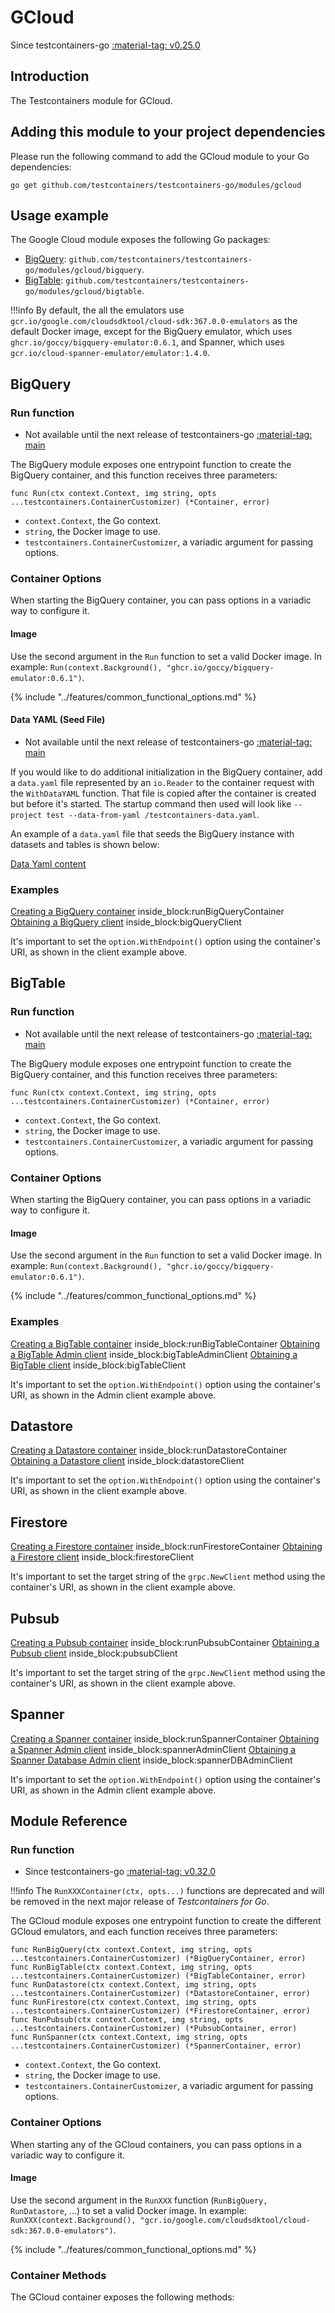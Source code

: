 # GCloud

Since testcontainers-go <a href="https://github.com/testcontainers/testcontainers-go/releases/tag/v0.25.0"><span class="tc-version">:material-tag: v0.25.0</span></a>

## Introduction

The Testcontainers module for GCloud.

## Adding this module to your project dependencies

Please run the following command to add the GCloud module to your Go dependencies:

```
go get github.com/testcontainers/testcontainers-go/modules/gcloud
```

## Usage example

The Google Cloud module exposes the following Go packages:

- [BigQuery](#bigquery): `github.com/testcontainers/testcontainers-go/modules/gcloud/bigquery`.
- [BigTable](#bigtable): `github.com/testcontainers/testcontainers-go/modules/gcloud/bigtable`.

!!!info
    By default, the all the emulators use `gcr.io/google.com/cloudsdktool/cloud-sdk:367.0.0-emulators` as the default Docker image, except for the BigQuery emulator, which uses `ghcr.io/goccy/bigquery-emulator:0.6.1`, and Spanner, which uses `gcr.io/cloud-spanner-emulator/emulator:1.4.0`.

## BigQuery

### Run function

- Not available until the next release of testcontainers-go <a href="https://github.com/testcontainers/testcontainers-go"><span class="tc-version">:material-tag: main</span></a>

The BigQuery module exposes one entrypoint function to create the BigQuery container, and this function receives three parameters:

```golang
func Run(ctx context.Context, img string, opts ...testcontainers.ContainerCustomizer) (*Container, error)
```

- `context.Context`, the Go context.
- `string`, the Docker image to use.
- `testcontainers.ContainerCustomizer`, a variadic argument for passing options.

### Container Options

When starting the BigQuery container, you can pass options in a variadic way to configure it.

#### Image

Use the second argument in the `Run` function to set a valid Docker image.
In example: `Run(context.Background(), "ghcr.io/goccy/bigquery-emulator:0.6.1")`.

{% include "../features/common_functional_options.md" %}

#### Data YAML (Seed File)

- Not available until the next release of testcontainers-go <a href="https://github.com/testcontainers/testcontainers-go"><span class="tc-version">:material-tag: main</span></a>

If you would like to do additional initialization in the BigQuery container, add a `data.yaml` file represented by an `io.Reader` to the container request with the `WithDataYAML` function.
That file is copied after the container is created but before it's started. The startup command then used will look like `--project test --data-from-yaml /testcontainers-data.yaml`.

An example of a `data.yaml` file that seeds the BigQuery instance with datasets and tables is shown below:

<!--codeinclude-->
[Data Yaml content](../../modules/gcloud/bigquery/testdata/data.yaml)
<!--/codeinclude-->

### Examples

<!--codeinclude-->
[Creating a BigQuery container](../../modules/gcloud/bigquery/examples_test.go) inside_block:runBigQueryContainer
[Obtaining a BigQuery client](../../modules/gcloud/bigquery/examples_test.go) inside_block:bigQueryClient
<!--/codeinclude-->

It's important to set the `option.WithEndpoint()` option using the container's URI, as shown in the client example above.

## BigTable

### Run function

- Not available until the next release of testcontainers-go <a href="https://github.com/testcontainers/testcontainers-go"><span class="tc-version">:material-tag: main</span></a>

The BigQuery module exposes one entrypoint function to create the BigQuery container, and this function receives three parameters:

```golang
func Run(ctx context.Context, img string, opts ...testcontainers.ContainerCustomizer) (*Container, error)
```

- `context.Context`, the Go context.
- `string`, the Docker image to use.
- `testcontainers.ContainerCustomizer`, a variadic argument for passing options.

### Container Options

When starting the BigQuery container, you can pass options in a variadic way to configure it.

#### Image

Use the second argument in the `Run` function to set a valid Docker image.
In example: `Run(context.Background(), "ghcr.io/goccy/bigquery-emulator:0.6.1")`.

{% include "../features/common_functional_options.md" %}

### Examples

<!--codeinclude-->
[Creating a BigTable container](../../modules/gcloud/bigtable/examples_test.go) inside_block:runBigTableContainer
[Obtaining a BigTable Admin client](../../modules/gcloud/bigtable/examples_test.go) inside_block:bigTableAdminClient
[Obtaining a BigTable client](../../modules/gcloud/bigtable/examples_test.go) inside_block:bigTableClient
<!--/codeinclude-->

It's important to set the `option.WithEndpoint()` option using the container's URI, as shown in the Admin client example above.

## Datastore

<!--codeinclude-->
[Creating a Datastore container](../../modules/gcloud/datastore_test.go) inside_block:runDatastoreContainer
[Obtaining a Datastore client](../../modules/gcloud/datastore_test.go) inside_block:datastoreClient
<!--/codeinclude-->

It's important to set the `option.WithEndpoint()` option using the container's URI, as shown in the client example above.

## Firestore

<!--codeinclude-->
[Creating a Firestore container](../../modules/gcloud/firestore_test.go) inside_block:runFirestoreContainer
[Obtaining a Firestore client](../../modules/gcloud/firestore_test.go) inside_block:firestoreClient
<!--/codeinclude-->

It's important to set the target string of the `grpc.NewClient` method using the container's URI, as shown in the client example above.

## Pubsub

<!--codeinclude-->
[Creating a Pubsub container](../../modules/gcloud/pubsub_test.go) inside_block:runPubsubContainer
[Obtaining a Pubsub client](../../modules/gcloud/pubsub_test.go) inside_block:pubsubClient
<!--/codeinclude-->

It's important to set the target string of the `grpc.NewClient` method using the container's URI, as shown in the client example above.

## Spanner

<!--codeinclude-->
[Creating a Spanner container](../../modules/gcloud/spanner_test.go) inside_block:runSpannerContainer
[Obtaining a Spanner Admin client](../../modules/gcloud/spanner_test.go) inside_block:spannerAdminClient
[Obtaining a Spanner Database Admin client](../../modules/gcloud/spanner_test.go) inside_block:spannerDBAdminClient
<!--/codeinclude-->

It's important to set the `option.WithEndpoint()` option using the container's URI, as shown in the Admin client example above.

## Module Reference

### Run function

- Since testcontainers-go <a href="https://github.com/testcontainers/testcontainers-go/releases/tag/v0.32.0"><span class="tc-version">:material-tag: v0.32.0</span></a>

!!!info
    The `RunXXXContainer(ctx, opts...)` functions are deprecated and will be removed in the next major release of _Testcontainers for Go_.

The GCloud module exposes one entrypoint function to create the different GCloud emulators, and each function receives three parameters:

```golang
func RunBigQuery(ctx context.Context, img string, opts ...testcontainers.ContainerCustomizer) (*BigQueryContainer, error)
func RunBigTable(ctx context.Context, img string, opts ...testcontainers.ContainerCustomizer) (*BigTableContainer, error)
func RunDatastore(ctx context.Context, img string, opts ...testcontainers.ContainerCustomizer) (*DatastoreContainer, error)
func RunFirestore(ctx context.Context, img string, opts ...testcontainers.ContainerCustomizer) (*FirestoreContainer, error)
func RunPubsub(ctx context.Context, img string, opts ...testcontainers.ContainerCustomizer) (*PubsubContainer, error)
func RunSpanner(ctx context.Context, img string, opts ...testcontainers.ContainerCustomizer) (*SpannerContainer, error)
```

- `context.Context`, the Go context.
- `string`, the Docker image to use.
- `testcontainers.ContainerCustomizer`, a variadic argument for passing options.

### Container Options

When starting any of the GCloud containers, you can pass options in a variadic way to configure it.

#### Image

Use the second argument in the `RunXXX` function (`RunBigQuery, RunDatastore`, ...) to set a valid Docker image.
In example: `RunXXX(context.Background(), "gcr.io/google.com/cloudsdktool/cloud-sdk:367.0.0-emulators")`.

{% include "../features/common_functional_options.md" %}

### Container Methods

The GCloud container exposes the following methods:
